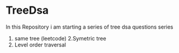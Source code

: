 # TreeDsa
In this Repository i am starting a series of tree dsa questions series
1. same tree (leetcode)
2.Symetric tree
3. Level order traversal
